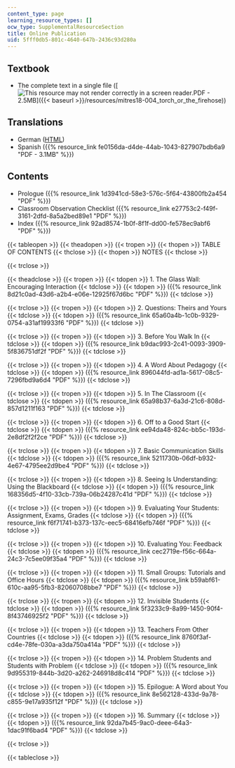 ```yaml
---
content_type: page
learning_resource_types: []
ocw_type: SupplementalResourceSection
title: Online Publication
uid: 5fff0db5-801c-4640-647b-2436c93d280a
---
```


Textbook
--------

*   The complete text in a single file ([![This resource may not render correctly in a screen reader.](/images/inacessible.gif)PDF - 2.5MB]({{< baseurl >}}/resources/mitres18-004_torch_or_the_firehose))

Translations
------------

*   German ([HTML](http://users.physik.tu-muenchen.de/teggert/torch/index.html))
*   Spanish ({{% resource_link fe0156da-d4de-44ab-1043-827907bdb6a9 "PDF - 3.1MB" %}})

Contents
--------

*   Prologue ({{% resource_link 1d3941cd-58e3-576c-5f64-43800fb2a454 "PDF" %}})
*   Classroom Observation Checklist ({{% resource_link e27753c2-f49f-3161-2dfd-8a5a2bed89e1 "PDF" %}})
*   Index ({{% resource_link 92ad8574-1b0f-8f1f-dd00-fe578ec9abf6 "PDF" %}})

{{< tableopen >}}
{{< theadopen >}}
{{< tropen >}}
{{< thopen >}}
TABLE OF CONTENTS
{{< thclose >}}
{{< thopen >}}
NOTES
{{< thclose >}}

{{< trclose >}}

{{< theadclose >}}
{{< tropen >}}
{{< tdopen >}}
1\. The Glass Wall: Encouraging Interaction
{{< tdclose >}}
{{< tdopen >}}
({{% resource_link 8d21c0ad-43d6-a2b4-e06e-12925f67d6bc "PDF" %}})
{{< tdclose >}}

{{< trclose >}}
{{< tropen >}}
{{< tdopen >}}
2\. Questions: Theirs and Yours
{{< tdclose >}}
{{< tdopen >}}
({{% resource_link 65a60a4b-1c0b-9329-0754-a31af19933f6 "PDF" %}})
{{< tdclose >}}

{{< trclose >}}
{{< tropen >}}
{{< tdopen >}}
3\. Before You Walk In
{{< tdclose >}}
{{< tdopen >}}
({{% resource_link b9dac993-2c41-0093-3909-5f836751df2f "PDF" %}})
{{< tdclose >}}

{{< trclose >}}
{{< tropen >}}
{{< tdopen >}}
4\. A Word About Pedagogy
{{< tdclose >}}
{{< tdopen >}}
({{% resource_link 896044fd-ad1a-5617-08c5-7296fbd9a6d4 "PDF" %}})
{{< tdclose >}}

{{< trclose >}}
{{< tropen >}}
{{< tdopen >}}
5\. In The Classroom
{{< tdclose >}}
{{< tdopen >}}
({{% resource_link 65a98b37-6a3d-21c6-808d-857d1211f163 "PDF" %}})
{{< tdclose >}}

{{< trclose >}}
{{< tropen >}}
{{< tdopen >}}
6\. Off to a Good Start
{{< tdclose >}}
{{< tdopen >}}
({{% resource_link ee94da48-824c-bb5c-193d-2e8df2f2f2ce "PDF" %}})
{{< tdclose >}}

{{< trclose >}}
{{< tropen >}}
{{< tdopen >}}
7\. Basic Communication Skills
{{< tdclose >}}
{{< tdopen >}}
({{% resource_link 5211730b-06df-b932-4e67-4795ee2d9be4 "PDF" %}})
{{< tdclose >}}

{{< trclose >}}
{{< tropen >}}
{{< tdopen >}}
8\. Seeing Is Understanding: Using the Blackboard
{{< tdclose >}}
{{< tdopen >}}
({{% resource_link 168356d5-4f10-33cb-739a-06b24287c41d "PDF" %}})
{{< tdclose >}}

{{< trclose >}}
{{< tropen >}}
{{< tdopen >}}
9\. Evaluating Your Students: Assignment, Exams, Grades
{{< tdclose >}}
{{< tdopen >}}
({{% resource_link f6f71741-b373-137c-eec5-68416efb746f "PDF" %}})
{{< tdclose >}}

{{< trclose >}}
{{< tropen >}}
{{< tdopen >}}
10\. Evaluating You: Feedback
{{< tdclose >}}
{{< tdopen >}}
({{% resource_link cec2719e-f56c-664a-24c3-7c5ee09f35a4 "PDF" %}})
{{< tdclose >}}

{{< trclose >}}
{{< tropen >}}
{{< tdopen >}}
11\. Small Groups: Tutorials and Office Hours
{{< tdclose >}}
{{< tdopen >}}
({{% resource_link b59abf61-610c-aa95-5fb3-82060708bbe7 "PDF" %}})
{{< tdclose >}}

{{< trclose >}}
{{< tropen >}}
{{< tdopen >}}
12\. Invisible Students
{{< tdclose >}}
{{< tdopen >}}
({{% resource_link 5f3233c9-8a99-1450-90f4-8f43746925f2 "PDF" %}})
{{< tdclose >}}

{{< trclose >}}
{{< tropen >}}
{{< tdopen >}}
13\. Teachers From Other Countries
{{< tdclose >}}
{{< tdopen >}}
({{% resource_link 8760f3af-cd4e-78fe-030a-a3da750a414a "PDF" %}})
{{< tdclose >}}

{{< trclose >}}
{{< tropen >}}
{{< tdopen >}}
14\. Problem Students and Students with Problem
{{< tdclose >}}
{{< tdopen >}}
({{% resource_link 9d955319-844b-3d20-a262-246918d8c414 "PDF" %}})
{{< tdclose >}}

{{< trclose >}}
{{< tropen >}}
{{< tdopen >}}
15\. Epilogue: A Word about You
{{< tdclose >}}
{{< tdopen >}}
({{% resource_link 8e562128-433d-9a78-c855-9e17a935f12f "PDF" %}})
{{< tdclose >}}

{{< trclose >}}
{{< tropen >}}
{{< tdopen >}}
16\. Summary
{{< tdclose >}}
{{< tdopen >}}
({{% resource_link 92da7b45-9ac0-deee-64a3-1dac91f6bad4 "PDF" %}})
{{< tdclose >}}

{{< trclose >}}

{{< tableclose >}}